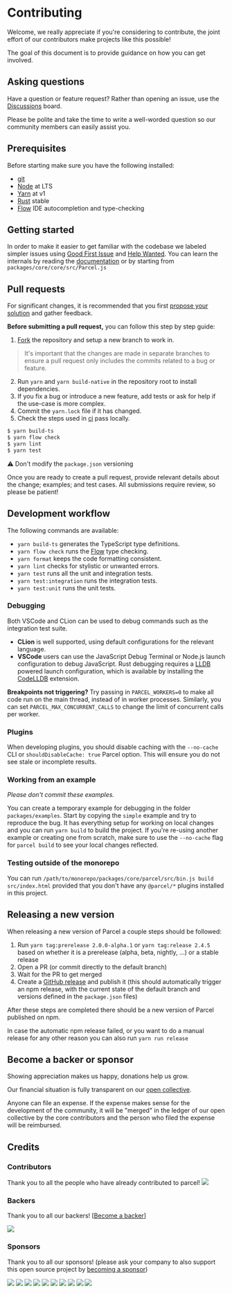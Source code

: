 # Contributing

Welcome, we really appreciate if you're considering to contribute, the joint effort of our contributors make projects like this possible!

The goal of this document is to provide guidance on how you can get involved.

## Asking questions

Have a question or feature request? Rather than opening an issue, use the [Discussions](https://github.com/parcel-bundler/parcel/discussions) board.

Please be polite and take the time to write a well-worded question so our community members can easily assist you.

## Prerequisites

Before starting make sure you have the following installed:

- [git](https://git-scm.com)
- [Node](https://nodejs.org) at LTS
- [Yarn](https://yarnpkg.com) at v1
- [Rust](https://www.rust-lang.org/tools/install) stable
- [Flow](https://flow.org/en/docs/editors) IDE autocompletion and type-checking

## Getting started

In order to make it easier to get familiar with the codebase we labeled simpler issues using [Good First Issue](https://github.com/parcel-bundler/parcel/issues?q=is%3Aopen+is%3Aissue+label%3A%22%E2%9C%A8+Parcel+2%22+label%3A%22%3Ababy%3A+Good+First+Issue%22) and [Help Wanted](https://github.com/parcel-bundler/parcel/issues?q=is%3Aopen+is%3Aissue+label%3A%22%E2%9C%A8+Parcel+2%22+label%3A%22%3Apray%3A+Help+Wanted%22). You can learn the internals by reading the [documentation](https://parceljs.org/docs) or by starting from `packages/core/core/src/Parcel.js`

## Pull requests

For significant changes, it is recommended that you first [propose your solution](https://github.com/parcel-bundler/parcel/discussions) and gather feedback.

**Before submitting a pull request,** you can follow this step by step guide:

1. [Fork](https://docs.github.com/en/github/getting-started-with-github/fork-a-repo) the repository and setup a new branch to work in.

> It's important that the changes are made in separate branches to ensure a pull request only includes the commits related to a bug or feature.

2. Run `yarn` and `yarn build-native` in the repository root to install dependencies.
3. If you fix a bug or introduce a new feature, add tests or ask for help if the use-case is more complex.
4. Commit the `yarn.lock` file if it has changed.
5. Check the steps used in [ci](https://github.com/parcel-bundler/parcel/blob/v2/.github/workflows/ci.yml) pass locally.

```sh
$ yarn build-ts
$ yarn flow check
$ yarn lint
$ yarn test
```

⚠️ Don't modify the `package.json` versioning

Once you are ready to create a pull request, provide relevant details about the change; examples; and test cases. All submissions require review, so please be patient!

## Development workflow

The following commands are available:

- `yarn build-ts` generates the TypeScript type definitions.
- `yarn flow check` runs the [Flow](https://flow.org) type checking.
- `yarn format` keeps the code formatting consistent.
- `yarn lint` checks for stylistic or unwanted errors.
- `yarn test` runs all the unit and integration tests.
- `yarn test:integration` runs the integration tests.
- `yarn test:unit` runs the unit tests.

### Debugging

Both VSCode and CLion can be used to debug commands such as the integration test suite.

- **CLion** is well supported, using default configurations for the relevant language.
- **VSCode** users can use the JavaScript Debug Terminal or Node.js launch configuration to debug JavaScript. Rust debugging requires a [LLDB](https://lldb.llvm.org/) powered launch configuration, which is available by installing the [CodeLLDB](https://marketplace.visualstudio.com/items?itemName=vadimcn.vscode-lldb) extension.

**Breakpoints not triggering?** Try passing in `PARCEL_WORKERS=0` to make all code run on the main thread, instead of in worker processes. Similarly, you can set `PARCEL_MAX_CONCURRENT_CALLS` to change the limit of concurrent calls per worker.

### Plugins

When developing plugins, you should disable caching with the `--no-cache` CLI or `shouldDisableCache: true` Parcel option. This will ensure you do not see stale or incomplete results.

### Working from an example

_Please don't commit these examples._

You can create a temporary example for debugging in the folder `packages/examples`. Start by copying the `simple` example and try to reproduce the bug. It has everything setup for working on local changes and you can run `yarn build` to build the project. If you're re-using another example or creating one from scratch, make sure to use the `--no-cache` flag for `parcel build` to see your local changes reflected.

### Testing outside of the monorepo

You can run `/path/to/monorepo/packages/core/parcel/src/bin.js build src/index.html` provided that you don't have any `@parcel/*` plugins installed in this project.

## Releasing a new version

When releasing a new version of Parcel a couple steps should be followed:

1. Run `yarn tag:prerelease 2.0.0-alpha.1` or `yarn tag:release 2.4.5` based on whether it is a prerelease (alpha, beta, nightly, ...) or a stable release
2. Open a PR (or commit directly to the default branch)
3. Wait for the PR to get merged
4. Create a [GitHub release](https://github.com/parcel-bundler/parcel/releases) and publish it (this should automatically trigger an npm release, with the current state of the default branch and versions defined in the `package.json` files)

After these steps are completed there should be a new version of Parcel published on npm.

In case the automatic npm release failed, or you want to do a manual release for any other reason you can also run `yarn run release`

## Become a backer or sponsor

Showing appreciation makes us happy, donations help us grow.

Our financial situation is fully transparent on our [open collective](https://opencollective.com/parcel).

Anyone can file an expense. If the expense makes sense for the development of the community, it will be "merged" in the ledger of our open collective by the core contributors and the person who filed the expense will be reimbursed.

## Credits

### Contributors

Thank you to all the people who have already contributed to parcel!
<a href="https://github.com/parcel-bundler/parcel/graphs/contributors"><img src="https://opencollective.com/parcel/contributors.svg?width=890" /></a>

### Backers

Thank you to all our backers! [[Become a backer](https://opencollective.com/parcel#backer)]

<a href="https://opencollective.com/parcel#backers" target="_blank"><img src="https://opencollective.com/parcel/backers.svg?width=890"></a>

### Sponsors

Thank you to all our sponsors! (please ask your company to also support this open source project by [becoming a sponsor](https://opencollective.com/parcel#sponsor))

<a href="https://opencollective.com/parcel/sponsor/0/website" target="_blank"><img src="https://opencollective.com/parcel/sponsor/0/avatar.svg"></a>
<a href="https://opencollective.com/parcel/sponsor/1/website" target="_blank"><img src="https://opencollective.com/parcel/sponsor/1/avatar.svg"></a>
<a href="https://opencollective.com/parcel/sponsor/2/website" target="_blank"><img src="https://opencollective.com/parcel/sponsor/2/avatar.svg"></a>
<a href="https://opencollective.com/parcel/sponsor/3/website" target="_blank"><img src="https://opencollective.com/parcel/sponsor/3/avatar.svg"></a>
<a href="https://opencollective.com/parcel/sponsor/4/website" target="_blank"><img src="https://opencollective.com/parcel/sponsor/4/avatar.svg"></a>
<a href="https://opencollective.com/parcel/sponsor/5/website" target="_blank"><img src="https://opencollective.com/parcel/sponsor/5/avatar.svg"></a>
<a href="https://opencollective.com/parcel/sponsor/6/website" target="_blank"><img src="https://opencollective.com/parcel/sponsor/6/avatar.svg"></a>
<a href="https://opencollective.com/parcel/sponsor/7/website" target="_blank"><img src="https://opencollective.com/parcel/sponsor/7/avatar.svg"></a>
<a href="https://opencollective.com/parcel/sponsor/8/website" target="_blank"><img src="https://opencollective.com/parcel/sponsor/8/avatar.svg"></a>
<a href="https://opencollective.com/parcel/sponsor/9/website" target="_blank"><img src="https://opencollective.com/parcel/sponsor/9/avatar.svg"></a>
